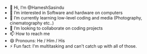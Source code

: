 - 👋 Hi, I’m @HameshSasindu
- 👀 I’m interested in Software and hardware on computers
- 🌱 I’m currently learning low-level coding and media (Photography, cinematography etc..)
- 💞️ I’m looking to collaborate on coding projects
- 📫 How to reach me 
- 😄 Pronouns: He / Him / His
- ⚡ Fun fact: I'm multitasking and can't catch up with all of those.

<!---
HameshSasindu/HameshSasindu is a ✨ special ✨ repository because its `README.md` (this file) appears on your GitHub profile.
You can click the Preview link to take a look at your changes.
--->
